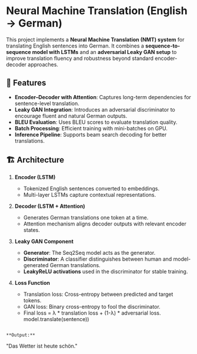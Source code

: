 # Neural Machine Translation (English → German)

This project implements a **Neural Machine Translation (NMT) system** for translating English sentences into German. It combines a **sequence-to-sequence model with LSTMs** and an **adversarial Leaky GAN setup** to improve translation fluency and robustness beyond standard encoder-decoder approaches.

## 🔑 Features

* **Encoder–Decoder with Attention**: Captures long-term dependencies for sentence-level translation.
* **Leaky GAN Integration**: Introduces an adversarial discriminator to encourage fluent and natural German outputs.
* **BLEU Evaluation**: Uses BLEU scores to evaluate translation quality.
* **Batch Processing**: Efficient training with mini-batches on GPU.
* **Inference Pipeline**: Supports beam search decoding for better translations.

## 🏗️ Architecture

1. **Encoder (LSTM)**

   * Tokenized English sentences converted to embeddings.
   * Multi-layer LSTMs capture contextual representations.

2. **Decoder (LSTM + Attention)**

   * Generates German translations one token at a time.
   * Attention mechanism aligns decoder outputs with relevant encoder states.

3. **Leaky GAN Component**

   * **Generator**: The Seq2Seq model acts as the generator.
   * **Discriminator**: A classifier distinguishes between human and model-generated German translations.
   * **LeakyReLU activations** used in the discriminator for stable training.

4. **Loss Function**

   * Translation loss: Cross-entropy between predicted and target tokens.
   * GAN loss: Binary cross-entropy to fool the discriminator.
   * Final loss = λ \* translation loss + (1-λ) \* adversarial loss.
model.translate(sentence))
```

**Output:**

```
"Das Wetter ist heute schön."
